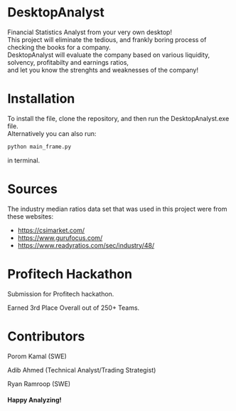 # DesktopAnalyst
Financial Statistics Analyst from your very own desktop!  
This project will eliminate the tedious, and frankly boring process of checking the books for a company.  
DesktopAnalyst will evaluate the company based on various liquidity, solvency, profitabilty and earnings ratios,  
and let you know the strenghts and weaknesses of the company!

# Installation
To install the file, clone the repository, and then run the DesktopAnalyst.exe file.  
Alternatively you can also run:
```bash
python main_frame.py
```

in terminal.

# Sources

The industry median ratios data set that was used in this project were from these websites:  
* https://csimarket.com/ 
* https://www.gurufocus.com/ 
* https://www.readyratios.com/sec/industry/48/

# Profitech Hackathon
Submission for Profitech hackathon.

Earned 3rd Place Overall out of 250+ Teams.

# Contributors
Porom Kamal (SWE)

Adib Ahmed (Technical Analyst/Trading Strategist)

Ryan Ramroop (SWE)

#### Happy Analyzing!

